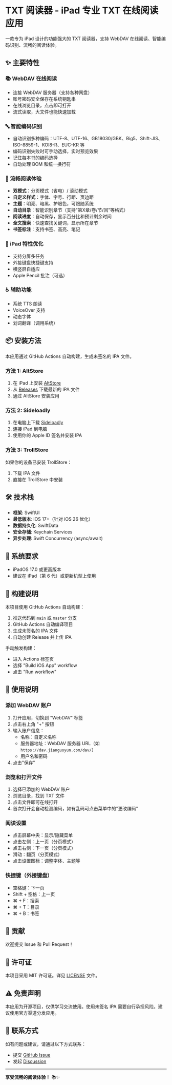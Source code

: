 # TXT 阅读器 - iPad 专业 TXT 在线阅读应用

一款专为 iPad 设计的功能强大的 TXT 阅读器，支持 WebDAV 在线阅读、智能编码识别、流畅的阅读体验。

## ✨ 主要特性

### 📚 WebDAV 在线阅读
- 连接 WebDAV 服务器（支持各种网盘）
- 账号密码安全保存在系统钥匙串
- 在线浏览目录，点击即可打开
- 流式读取，大文件也能快速加载

### 🔤 智能编码识别
- 自动识别多种编码：UTF-8、UTF-16、GB18030/GBK、Big5、Shift-JIS、ISO-8859-1、KOI8-R、EUC-KR 等
- 编码识别失败时可手动选择，实时预览效果
- 记住每本书的编码选择
- 自动处理 BOM 和统一换行符

### 📖 流畅阅读体验
- **双模式**：分页模式（省电）/ 滚动模式
- **自定义样式**：字体、字号、行距、页边距
- **主题**：明亮、暗黑、护眼色，可跟随系统
- **自动目录**：智能识别章节（支持"第X章/卷/节/回"等格式）
- **阅读进度**：自动保存，显示百分比和预计剩余时间
- **全文搜索**：快速查找关键词，显示所在章节
- **书签标注**：支持书签、高亮、笔记

### 🎯 iPad 特性优化
- 支持分屏多任务
- 外接键盘快捷键支持
- 横竖屏自适应
- Apple Pencil 批注（可选）

### ♿️ 辅助功能
- 系统 TTS 朗读
- VoiceOver 支持
- 动态字体
- 划词翻译（调用系统）

## 📦 安装方法

本应用通过 GitHub Actions 自动构建，生成未签名的 IPA 文件。

### 方法 1: AltStore
1. 在 iPad 上安装 [AltStore](https://altstore.io/)
2. 从 [Releases](../../releases) 下载最新的 IPA 文件
3. 通过 AltStore 安装应用

### 方法 2: Sideloadly
1. 在电脑上下载 [Sideloadly](https://sideloadly.io/)
2. 连接 iPad 到电脑
3. 使用你的 Apple ID 签名并安装 IPA

### 方法 3: TrollStore
如果你的设备已安装 TrollStore：
1. 下载 IPA 文件
2. 直接在 TrollStore 中安装

## 🛠 技术栈

- **框架**: SwiftUI
- **最低版本**: iOS 17+（针对 iOS 26 优化）
- **数据持久化**: SwiftData
- **安全存储**: Keychain Services
- **异步处理**: Swift Concurrency (async/await)

## 📱 系统要求

- iPadOS 17.0 或更高版本
- 建议在 iPad（第 6 代）或更新机型上使用

## 🚀 构建说明

本项目使用 GitHub Actions 自动构建：

1. 推送代码到 `main` 或 `master` 分支
2. GitHub Actions 自动编译项目
3. 生成未签名的 IPA 文件
4. 自动创建 Release 并上传 IPA

手动触发构建：
- 进入 Actions 标签页
- 选择 "Build iOS App" workflow
- 点击 "Run workflow"

## 📖 使用说明

### 添加 WebDAV 账户
1. 打开应用，切换到 "WebDAV" 标签
2. 点击右上角 "+" 按钮
3. 输入账户信息：
   - 名称：自定义名称
   - 服务器地址：WebDAV 服务器 URL（如 `https://dav.jianguoyun.com/dav/`）
   - 用户名和密码
4. 点击"保存"

### 浏览和打开文件
1. 选择已添加的 WebDAV 账户
2. 浏览目录，找到 TXT 文件
3. 点击文件即可在线打开
4. 首次打开会自动检测编码，如有乱码可点击菜单中的"更改编码"

### 阅读设置
- 点击屏幕中央：显示/隐藏菜单
- 点击左侧：上一页（分页模式）
- 点击右侧：下一页（分页模式）
- 滑动：翻页（分页模式）
- 点击设置图标：调整字体、主题等

### 快捷键（外接键盘）
- 空格键：下一页
- Shift + 空格：上一页
- ⌘ + F：搜索
- ⌘ + T：目录
- ⌘ + B：书签

## 🤝 贡献

欢迎提交 Issue 和 Pull Request！

## 📄 许可证

本项目采用 MIT 许可证。详见 [LICENSE](LICENSE) 文件。

## ⚠️ 免责声明

本应用为开源项目，仅供学习交流使用。使用未签名 IPA 需要自行承担风险。建议使用官方渠道分发应用。

## 📮 联系方式

如有问题或建议，请通过以下方式联系：
- 提交 [GitHub Issue](../../issues)
- 发起 [Discussion](../../discussions)

---

**享受流畅的阅读体验！** 📚✨

